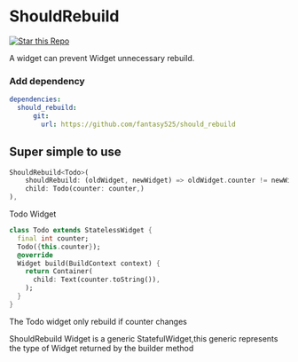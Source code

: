 # ShouldRebuild

[![Star this Repo](https://img.shields.io/github/stars/fantasy525/should_rebuild)](https://github.com/fantasy525/should_rebuild)

A widget can prevent Widget unnecessary rebuild.

### Add dependency
```yaml
dependencies:
  should_rebuild:
      git:
        url: https://github.com/fantasy525/should_rebuild
```

## Super simple to use

```dart
ShouldRebuild<Todo>(
    shouldRebuild: (oldWidget, newWidget) => oldWidget.counter != newWidget.counter,
    child: Todo(counter: counter,)
),
```
Todo Widget
```dart
class Todo extends StatelessWidget {
  final int counter;
  Todo({this.counter});
  @override
  Widget build(BuildContext context) {
    return Container(
      child: Text(counter.toString()),
    );
  }
}
```
The Todo widget only rebuild if counter changes

ShouldRebuild Widget is a generic StatefulWidget,this generic represents the type of Widget returned by the builder method


